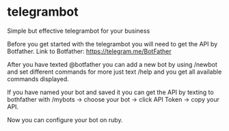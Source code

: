 # telegrambot
Simple but effective telegrambot for your business

Before you get started with the telegrambot you will need to get the API by Botfather. Link to Botfather: https://telegram.me/BotFather

After you have texted @botfather you can add a new bot by using /newbot and set different commands for more just text /help and you get all available commands displayed. 

If you have named your bot and saved it you can get the API by texting to bothfather with /mybots -> choose your bot -> click API Token -> copy your API. 

Now you can configure your bot on ruby. 

